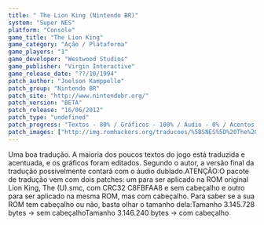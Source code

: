 ```yaml
---
title: " The Lion King (Nintendo BR)"
system: "Super NES"
platform: "Console"
game_title: "The Lion King"
game_category: "Ação / Plataforma"
game_players: "1"
game_developer: "Westwood Studios"
game_publisher: "Virgin Interactive"
game_release_date: "??/10/1994"
patch_author: "Joelson Kamppello"
patch_group: "Nintendo BR"
patch_site: "http://www.nintendobr.org/"
patch_version: "BETA"
patch_release: "16/06/2012"
patch_type: "undefined"
patch_progress: "Textos - 80% / Gráficos - 100% / Áudio - 0% / Acentos - 100% / Revisão - 100%"
patch_images: ["http://img.romhackers.org/traducoes/%5BSNES%5D%20The%20Lion%20King%20-%20Nintendo%20BR%20-%201.png","http://img.romhackers.org/traducoes/%5BSNES%5D%20The%20Lion%20King%20-%20Nintendo%20BR%20-%202.png","http://img.romhackers.org/traducoes/%5BSNES%5D%20The%20Lion%20King%20-%20Nintendo%20BR%20-%203.png"]
---
```

Uma boa tradução. A maioria dos poucos textos do jogo está traduzida e acentuada, e os gráficos foram editados. Segundo o autor, a versão final da tradução possivelmente contará com o áudio dublado.ATENÇÃO:O pacote de tradução vem com dois patches: um para ser aplicado na ROM original Lion King, The (U).smc, com CRC32 C8FBFAA8 e sem cabeçalho e outro para ser aplicado na mesma ROM, mas com cabeçalho. Para saber se a sua ROM tem cabeçalho ou não, basta olhar o tamanho dela:Tamanho 3.145.728 bytes -> sem cabeçalhoTamanho 3.146.240 bytes -> com cabeçalho